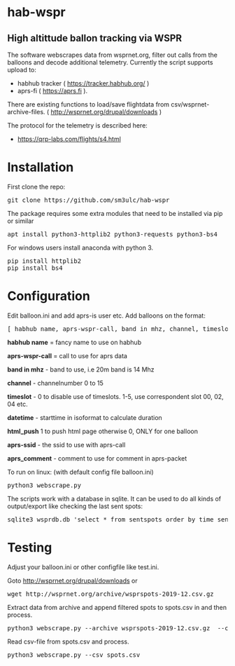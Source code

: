 # hab-wspr

## High altittude ballon tracking via WSPR

The software webscrapes data from wsprnet.org, filter out calls from the balloons and decode additional telemetry. Currently the script supports upload to:

* habhub tracker ( https://tracker.habhub.org/ )
* aprs-fi ( https://aprs.fi ).

There are existing functions to load/save flightdata from csv/wsprnet-archive-files.
( http://wsprnet.org/drupal/downloads )

The protocol for the telemetry is described here:

* https://qrp-labs.com/flights/s4.html


# Installation

First clone the repo:

<pre>
git clone https://github.com/sm3ulc/hab-wspr
</pre>

The package requires some extra modules that need to be installed via pip or similar

<pre>
apt install python3-httplib2 python3-requests python3-bs4
</pre>


For windows users install anaconda with python 3.

<pre>
pip install httplib2
pip install bs4
</pre>

# Configuration

Edit balloon.ini and add aprs-is user etc. Add balloons on the format:

<pre>
[ habhub name, aprs-wspr-call, band in mhz, channel, timeslot, datetime, html_push, aprs-ssid, aprs_comment]
</pre>


**habhub name** = fancy name to use on habhub

**aprs-wspr-call** = call to use for aprs data

**band in mhz** - band to use, i.e 20m band is 14 Mhz

**channel** - channelnumber 0 to 15

**timeslot** - 0 to disable use of timeslots. 1-5, use correspondent slot 00, 02, 04 etc.

**datetime** - starttime in isoformat to calculate duration

**html_push** 1 to push html page otherwise 0, ONLY for one balloon

**aprs-ssid** - the ssid to use with aprs-call

**aprs_comment** - comment to use for comment in aprs-packet


To run on linux: (with default config file balloon.ini)

<pre>
python3 webscrape.py
</pre>


The scripts work with a database in sqlite. It can be used to do all kinds of output/export like checking the last sent spots:

<pre>
sqlite3 wsprdb.db 'select * from sentspots order by time_sent desc limit 30'
</pre>

# Testing

Adjust your balloon.ini or other configfile like test.ini.

Goto http://wsprnet.org/drupal/downloads or

<pre>
wget http://wsprnet.org/archive/wsprspots-2019-12.csv.gz
</pre>

Extract data from archive and append filtered spots to spots.csv in and then process. 

<pre>
python3 webscrape.py --archive wsprspots-2019-12.csv.gz  --conf test.ini	 
</pre>

Read csv-file from spots.csv and process. 

<pre>
python3 webscrape.py --csv spots.csv
</pre>





